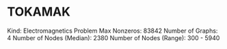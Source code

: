 # TOKAMAK

Kind: Electromagnetics Problem
Max Nonzeros: 83842
Number of Graphs: 4
Number of Nodes (Median): 2380
Number of Nodes (Range): 300 - 5940